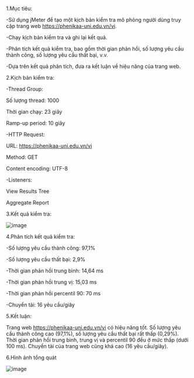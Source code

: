 1.Mục tiêu:

-Sử dụng jMeter để tạo một kịch bản kiểm tra mô phỏng người dùng truy cập trang web https://phenikaa-uni.edu.vn/vi.

-Chạy kịch bản kiểm tra và ghi lại kết quả.

-Phân tích kết quả kiểm tra, bao gồm thời gian phản hồi, số lượng yêu cầu thành công, số lượng yêu cầu thất bại, v.v.

-Dựa trên kết quả phân tích, đưa ra kết luận về hiệu năng của trang web.

2.Kịch bản kiểm tra:

-Thread Group:

Số lượng thread: 1000

Thời gian chạy: 23 giây

Ramp-up period: 10 giây

-HTTP Request:

URL: https://phenikaa-uni.edu.vn/vi

Method: GET

Content encoding: UTF-8

-Listeners:

View Results Tree

Aggregate Report

3.Kết quả kiểm tra:

![image](https://github.com/hungkun23/Jmeter/assets/164150837/db555b78-19a2-4eed-96b1-a4685f82b82a)

4.Phân tích kết quả kiểm tra:

-Số lượng yêu cầu thành công: 97,1%

-Số lượng yêu cầu thất bại: 2,9%

-Thời gian phản hồi trung bình: 14,64 ms

-Thời gian phản hồi trung vị: 15,03 ms

-Thời gian phản hồi percentil 90: 70 ms

-Chuyển tải: 16 yêu cầu/giây

5.Kết luận:

Trang web https://phenikaa-uni.edu.vn/vi có hiệu năng tốt. Số lượng yêu cầu thành công cao (97,1%), số lượng yêu cầu thất bại rất thấp (0,29%). Thời gian phản hồi trung bình, trung vị và percentil 90 đều ở mức thấp (dưới 100 ms). Chuyển tải của trang web cũng khá cao (16 yêu cầu/giây).

6.Hình ảnh tổng quát

![image](https://github.com/hungkun23/Jmeter/assets/164150837/a2a23d00-3c8b-489f-8cdc-0532e6a258c0)
